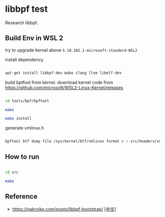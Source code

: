 # libbpf test
Research libbpf.

## Build Env in WSL 2

try to upgrade kernel above `5.10.102.1-microsoft-standard-WSL2`


install dependency

```bash

apt-get install libbpf-dev make clang llvm libelf-dev

```

build bptfool from kernel. download kernel code from https://github.com/microsoft/WSL2-Linux-Kernel/releases

```bash

cd tools/bpf/bpftool

make

make install

```

generate vmlinux.h

```bash

bpftool btf dump file /sys/kernel/btf/vmlinux format c > src/headers/vmlinux.h

```


## How to run

```bash

cd src

make

```

## Reference

- https://nakryiko.com/posts/libbpf-bootstrap/ [[中文](https://zhuanlan.zhihu.com/p/486585330)]

